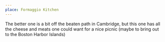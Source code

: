 ```yaml
---
place: Formaggio Kitchen
---
```

The better one is a bit off the beaten path in Cambridge, but this one has all the cheese and meats one could want for a nice picnic (maybe to bring out to the Boston Harbor Islands)

